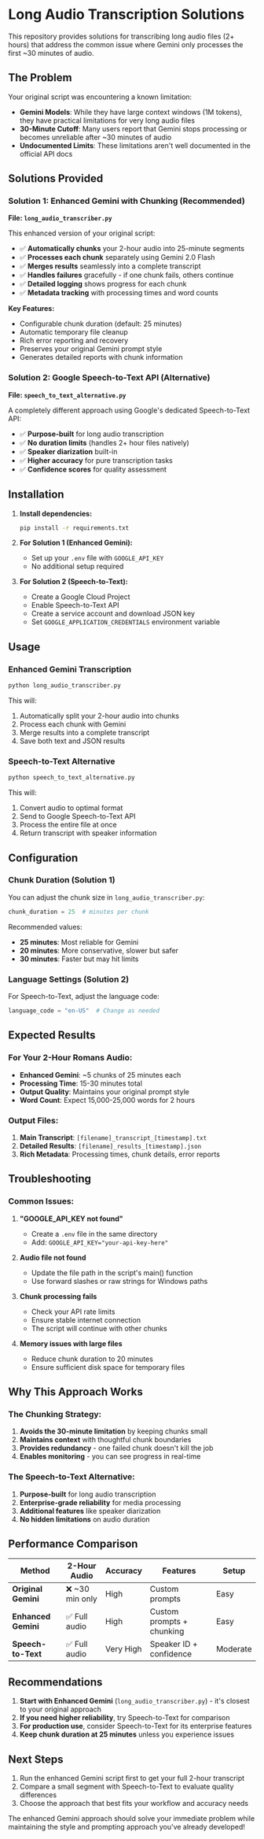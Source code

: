 # Long Audio Transcription Solutions

This repository provides solutions for transcribing long audio files (2+ hours) that address the common issue where Gemini only processes the first ~30 minutes of audio.

## The Problem

Your original script was encountering a known limitation:
- **Gemini Models**: While they have large context windows (1M tokens), they have practical limitations for very long audio files
- **30-Minute Cutoff**: Many users report that Gemini stops processing or becomes unreliable after ~30 minutes of audio
- **Undocumented Limits**: These limitations aren't well documented in the official API docs

## Solutions Provided

### Solution 1: Enhanced Gemini with Chunking (Recommended)
**File: `long_audio_transcriber.py`**

This enhanced version of your original script:
- ✅ **Automatically chunks** your 2-hour audio into 25-minute segments
- ✅ **Processes each chunk** separately using Gemini 2.0 Flash
- ✅ **Merges results** seamlessly into a complete transcript
- ✅ **Handles failures** gracefully - if one chunk fails, others continue
- ✅ **Detailed logging** shows progress for each chunk
- ✅ **Metadata tracking** with processing times and word counts

**Key Features:**
- Configurable chunk duration (default: 25 minutes)
- Automatic temporary file cleanup
- Rich error reporting and recovery
- Preserves your original Gemini prompt style
- Generates detailed reports with chunk information

### Solution 2: Google Speech-to-Text API (Alternative)
**File: `speech_to_text_alternative.py`**

A completely different approach using Google's dedicated Speech-to-Text API:
- ✅ **Purpose-built** for long audio transcription
- ✅ **No duration limits** (handles 2+ hour files natively)
- ✅ **Speaker diarization** built-in
- ✅ **Higher accuracy** for pure transcription tasks
- ✅ **Confidence scores** for quality assessment

## Installation

1. **Install dependencies:**
   ```bash
   pip install -r requirements.txt
   ```

2. **For Solution 1 (Enhanced Gemini):**
   - Set up your `.env` file with `GOOGLE_API_KEY`
   - No additional setup required

3. **For Solution 2 (Speech-to-Text):**
   - Create a Google Cloud Project
   - Enable Speech-to-Text API
   - Create a service account and download JSON key
   - Set `GOOGLE_APPLICATION_CREDENTIALS` environment variable

## Usage

### Enhanced Gemini Transcription
```bash
python long_audio_transcriber.py
```

This will:
1. Automatically split your 2-hour audio into chunks
2. Process each chunk with Gemini
3. Merge results into a complete transcript
4. Save both text and JSON results

### Speech-to-Text Alternative
```bash
python speech_to_text_alternative.py
```

This will:
1. Convert audio to optimal format
2. Send to Google Speech-to-Text API
3. Process the entire file at once
4. Return transcript with speaker information

## Configuration

### Chunk Duration (Solution 1)
You can adjust the chunk size in `long_audio_transcriber.py`:
```python
chunk_duration = 25  # minutes per chunk
```

Recommended values:
- **25 minutes**: Most reliable for Gemini
- **20 minutes**: More conservative, slower but safer
- **30 minutes**: Faster but may hit limits

### Language Settings (Solution 2)
For Speech-to-Text, adjust the language code:
```python
language_code = "en-US"  # Change as needed
```

## Expected Results

### For Your 2-Hour Romans Audio:
- **Enhanced Gemini**: ~5 chunks of 25 minutes each
- **Processing Time**: 15-30 minutes total
- **Output Quality**: Maintains your original prompt style
- **Word Count**: Expect 15,000-25,000 words for 2 hours

### Output Files:
1. **Main Transcript**: `[filename]_transcript_[timestamp].txt`
2. **Detailed Results**: `[filename]_results_[timestamp].json`
3. **Rich Metadata**: Processing times, chunk details, error reports

## Troubleshooting

### Common Issues:

1. **"GOOGLE_API_KEY not found"**
   - Create a `.env` file in the same directory
   - Add: `GOOGLE_API_KEY="your-api-key-here"`

2. **Audio file not found**
   - Update the file path in the script's main() function
   - Use forward slashes or raw strings for Windows paths

3. **Chunk processing fails**
   - Check your API rate limits
   - Ensure stable internet connection
   - The script will continue with other chunks

4. **Memory issues with large files**
   - Reduce chunk duration to 20 minutes
   - Ensure sufficient disk space for temporary files

## Why This Approach Works

### The Chunking Strategy:
1. **Avoids the 30-minute limitation** by keeping chunks small
2. **Maintains context** with thoughtful chunk boundaries
3. **Provides redundancy** - one failed chunk doesn't kill the job
4. **Enables monitoring** - you can see progress in real-time

### The Speech-to-Text Alternative:
1. **Purpose-built** for long audio transcription
2. **Enterprise-grade reliability** for media processing
3. **Additional features** like speaker diarization
4. **No hidden limitations** on audio duration

## Performance Comparison

| Method | 2-Hour Audio | Accuracy | Features | Setup |
|--------|-------------|----------|----------|-------|
| **Original Gemini** | ❌ ~30 min only | High | Custom prompts | Easy |
| **Enhanced Gemini** | ✅ Full audio | High | Custom prompts + chunking | Easy |
| **Speech-to-Text** | ✅ Full audio | Very High | Speaker ID + confidence | Moderate |

## Recommendations

1. **Start with Enhanced Gemini** (`long_audio_transcriber.py`) - it's closest to your original approach
2. **If you need higher reliability**, try Speech-to-Text for comparison
3. **For production use**, consider Speech-to-Text for its enterprise features
4. **Keep chunk duration at 25 minutes** unless you experience issues

## Next Steps

1. Run the enhanced Gemini script first to get your full 2-hour transcript
2. Compare a small segment with Speech-to-Text to evaluate quality differences
3. Choose the approach that best fits your workflow and accuracy needs

The enhanced Gemini approach should solve your immediate problem while maintaining the style and prompting approach you've already developed!